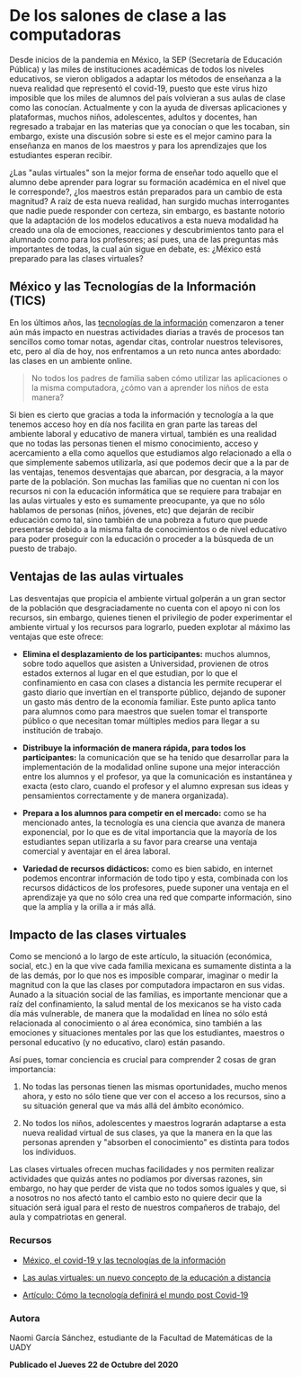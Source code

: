 # De los salones de clase a las computadoras

Desde inicios de la pandemia en México, la SEP (Secretaría de Educación Pública) y las miles de instituciones académicas de todos los niveles educativos, se vieron obligados a adaptar los métodos de enseñanza a la nueva realidad que representó el covid-19, puesto que este virus hizo imposible que los miles de alumnos del país volvieran a sus aulas de clase como las conocían.
Actualmente y con la ayuda de diversas aplicaciones y plataformas, muchos niños, adolescentes, adultos y docentes, han regresado a trabajar en las materias que ya conocían o que les tocaban, sin embargo, existe una discusión sobre si este es el mejor camino para la enseñanza en manos de los maestros y para los aprendizajes que los estudiantes esperan recibir.

¿Las "aulas virtuales" son la mejor forma de enseñar todo aquello que el alumno debe aprender para lograr su formación académica en el nivel que le corresponde?, ¿los maestros están preparados para un cambio de esta magnitud?
A raíz de esta nueva realidad, han surgido muchas interrogantes que nadie puede responder con certeza, sin embargo, es bastante notorio que la adaptación de los modelos educativos a esta nueva modalidad ha creado una ola de emociones, reacciones y descubrimientos tanto para el alumnado como para los profesores; así pues, una de las preguntas más importantes de todas, la cual aún sigue en debate, es: ¿México está preparado para las clases virtuales?

## México y las Tecnologías de la Información (TICS)

En los últimos años, las [tecnologías de la información](https://www.entrepreneur.com/article/308917) comenzaron a tener aún más impacto en nuestras actividades diarias a través de procesos tan sencillos como tomar notas, agendar citas, controlar nuestros televisores, etc, pero al día de hoy, nos enfrentamos a un reto nunca antes abordado: las clases en un ambiente online.

> No todos los padres de familia saben cómo utilizar las aplicaciones o la misma computadora, ¿cómo van a aprender los niños de esta manera?

Si bien es cierto que gracias a toda la información y tecnología a la que tenemos acceso hoy en día nos facilita en gran parte las tareas del ambiente laboral y educativo de manera virtual, también es una realidad que no todas las personas tienen el mismo conocimiento, acceso y acercamiento a ella como aquellos que estudiamos algo relacionado a ella o que simplemente sabemos utilizarla, así que podemos decir que a la par de las ventajas, tenemos desventajas que abarcan, por desgracia, a la mayor parte de la población. Son muchas las familias que no cuentan ni con los recursos ni con la educación informática que se requiere para trabajar en las aulas virtuales y esto es sumamente preocupante, ya que no sólo hablamos de personas (niños, jóvenes, etc) que dejarán de recibir educación como tal, sino también de una pobreza a futuro que puede presentarse debido a la misma falta de conocimientos o de nivel educativo para poder proseguir con la educación o proceder a la búsqueda de un puesto de trabajo.

## Ventajas de las aulas virtuales

Las desventajas que propicia el ambiente virtual golperán a un gran sector de la población que desgraciadamente no cuenta con el apoyo ni con los recursos, sin embargo, quienes tienen el privilegio de poder experimentar el ambiente virtual y los recursos para lograrlo, pueden explotar al máximo las ventajas que este ofrece:

- **Elimina el desplazamiento de los participantes:** muchos alumnos, sobre todo aquellos que asisten a Universidad, provienen de otros estados externos al lugar en el que estudian, por lo que el confinamiento en casa con clases a distancia les permite recuperar el gasto diario que invertían en el transporte público, dejando de suponer un gasto más dentro de la economía familiar. Este punto aplica tanto para alumnos como para maestros que suelen tomar el transporte público o que necesitan tomar múltiples medios para llegar a su institución de trabajo.

- **Distribuye la información de manera rápida, para todos los participantes:** la comunicación que se ha tenido que desarrollar para la implementación de la modalidad online supone una mejor interacción entre los alumnos y el profesor, ya que la comunicación es instantánea y exacta (esto claro, cuando el profesor y el alumno expresan sus ideas y pensamientos correctamente y de manera organizada).

- **Prepara a los alumnos para competir en el mercado:** como se ha mencionado antes, la tecnología es una ciencia que avanza de manera exponencial, por lo que es de vital importancia que la mayoría de los estudiantes sepan utilizarla a su favor para crearse una ventaja comercial y aventajar en el área laboral.

- **Variedad de recursos didácticos:** como es bien sabido, en internet podemos encontrar información de todo tipo y esta, combinada con los recursos didácticos de los profesores, puede suponer una ventaja en el aprendizaje ya que no sólo crea una red que comparte información, sino que la amplía y la orilla a ir más allá.

## Impacto de las clases virtuales

Como se mencionó a lo largo de este artículo, la situación (económica, social, etc.) en la que vive cada familia mexicana es sumamente distinta a la de las demás, por lo que nos es imposible comparar, imaginar o medir la magnitud con la que las clases por computadora impactaron en sus vidas. Aunado a la situación social de las familias, es importante mencionar que a raíz del confinamiento, la salud mental de los mexicanos se ha visto cada día más vulnerable, de manera que la modalidad en línea no sólo está relacionada al conocimiento o al área económica, sino también a las emociones y situaciones mentales por las que los estudiantes, maestros o personal educativo (y no educativo, claro) están pasando.

Así pues, tomar conciencia es crucial para comprender 2 cosas de gran importancia:

1. No todas las personas tienen las mismas oportunidades, mucho menos ahora, y esto no sólo tiene que ver con el acceso a los recursos, sino a su situación general que va más allá del ámbito económico.

2. No todos los niños, adolescentes y maestros lograrán adaptarse a esta nueva realidad virtual de sus clases, ya que la manera en la que las personas aprenden y "absorben el conocimiento" es distinta para todos los individuos.

Las clases virtuales ofrecen muchas facilidades y nos permiten realizar actividades que quizás antes no podíamos por diversas razones, sin embargo, no hay que perder de vista que no todos somos iguales y que, si a nosotros no nos afectó tanto el cambio esto no quiere decir que la situación será igual para el resto de nuestros compañeros de trabajo, del aula y compatriotas en general.


### Recursos
- [México, el covid-19 y las tecnologías de la información](https://www.forbes.com.mx/mexico-el-covid-19-y-las-tecnologias-de-la-informacion/)

- [Las aulas virtuales: un nuevo concepto de la educación a distancia](https://www.universidadviu.com/las-aulas-virtuales-un-nuevo-concepto-de-educacion-a-distancia/)

- [Artículo: Cómo la tecnología definirá el mundo post Covid-19](https://www.abc.es/tecnologia/informatica/soluciones/abci-como-tecnologia-definira-mundo-post-covid-19-202005110158_noticia.html)

### Autora

Naomi García Sánchez, estudiante de la Facultad de Matemáticas de la UADY

**Publicado el Jueves 22 de Octubre del 2020**
